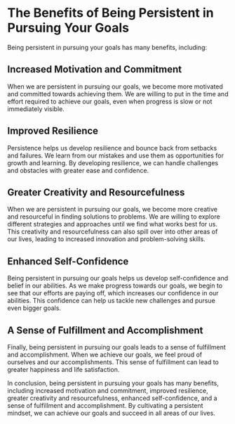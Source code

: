The Benefits of Being Persistent in Pursuing Your Goals
=============================================================================================

Being persistent in pursuing your goals has many benefits, including:

Increased Motivation and Commitment
-----------------------------------

When we are persistent in pursuing our goals, we become more motivated and committed towards achieving them. We are willing to put in the time and effort required to achieve our goals, even when progress is slow or not immediately visible.

Improved Resilience
-------------------

Persistence helps us develop resilience and bounce back from setbacks and failures. We learn from our mistakes and use them as opportunities for growth and learning. By developing resilience, we can handle challenges and obstacles with greater ease and confidence.

Greater Creativity and Resourcefulness
--------------------------------------

When we are persistent in pursuing our goals, we become more creative and resourceful in finding solutions to problems. We are willing to explore different strategies and approaches until we find what works best for us. This creativity and resourcefulness can also spill over into other areas of our lives, leading to increased innovation and problem-solving skills.

Enhanced Self-Confidence
------------------------

Being persistent in pursuing our goals helps us develop self-confidence and belief in our abilities. As we make progress towards our goals, we begin to see that our efforts are paying off, which increases our confidence in our abilities. This confidence can help us tackle new challenges and pursue even bigger goals.

A Sense of Fulfillment and Accomplishment
-----------------------------------------

Finally, being persistent in pursuing our goals leads to a sense of fulfillment and accomplishment. When we achieve our goals, we feel proud of ourselves and our accomplishments. This sense of fulfillment can lead to greater happiness and life satisfaction.

In conclusion, being persistent in pursuing your goals has many benefits, including increased motivation and commitment, improved resilience, greater creativity and resourcefulness, enhanced self-confidence, and a sense of fulfillment and accomplishment. By cultivating a persistent mindset, we can achieve our goals and succeed in all areas of our lives.
